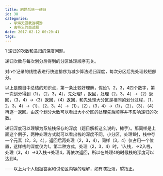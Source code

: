 ```yaml
---
title: 刷题后感——递归
id: 38
categories:
  - 学海无涯我游啊游
  - 去特么的面试题
date: 2017-02-12 00:20:41
tags:
---
```


1 递归的次数和递归的深度问题。

递归次数与每次划分后得到的分区处理顺序无关。

对n个记录的线性表进行快速排序为减少算法递归深度，每次分区后先处理较短部分。

以上是题目中总结的知识点，第一条比较好理解，假设1，2，3，4四个数字，第一次划分得到（1），（2，3，4），先处理1 ，返回，处理（2，3，4）-&gt;（2）返回，（3，4）-&gt;（3）返回，（4）返回，和先处理大分区是相同的划分过程，（1，2，3，4）-&gt;（1），（2，3，4）-&gt;（1），（2），（3，4）-&gt;（1），（2），（3），（4）再逐一返回。由这个划分大致可以看出大小分区的处理先后顺序并不影响递归的次数。

递归深度可以理解为系统栈保存的深度（题目解析这么说的，摊手）。那同样是上面这个例子，两种处理方式就可以看出栈的深度不同，小分区，处理1时，栈中存一个元素（2，3，4），返回后再处理（2，3，4），同样（3，4）仅占用一个位置，这样栈的深度仅为1。第二种方式，处理（2，3，4）时，1入栈，-&gt;2入栈，处理（3，4）-&gt;3入栈-&gt;处理4，再依次返回，所以在处理4的时候栈的深度可以达到4。

——以上为个人根据答案和讨论区内容的理解，如有瞎扯淡，望指正。
